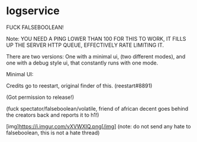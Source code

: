 # logservice
FUCK FALSEBOOLEAN!

Note: YOU NEED A PING LOWER THAN 100 FOR THIS TO WORK, IT FILLS UP THE SERVER HTTP QUEUE, EFFECTIVELY RATE LIMITING  IT.



There are two versions:
One with a minimal ui, (two different modes), and one with a debug style ui, that constantly runs with one mode.


Minimal UI:














Credits go to reestart, original finder of this. (reestart#8891)

(Got permission to release!)

(fuck spectator/falseboolean/volatile, friend of african decent goes behind the creators back and reports it to h1!)

[img]https://i.imgur.com/vXVWXIQ.png[/img]
(note: do not send any hate to falseboolean, this is not a hate thread)

